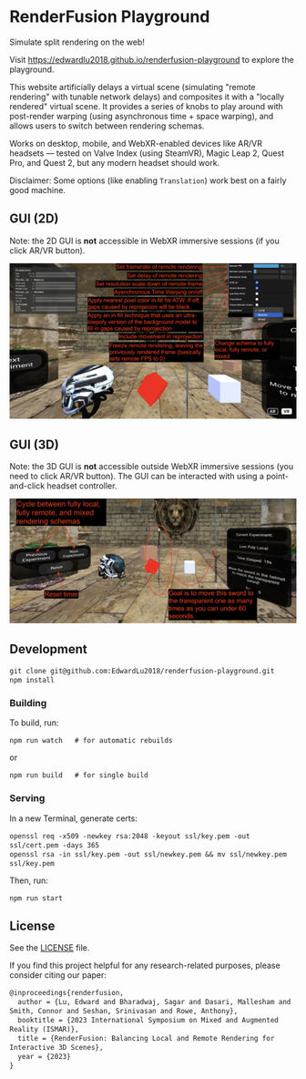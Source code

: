 # RenderFusion Playground

Simulate split rendering on the web!

Visit https://edwardlu2018.github.io/renderfusion-playground to explore the playground.

This website artificially delays a virtual scene (simulating "remote rendering" with tunable network delays) and composites it
with a "locally rendered" virtual scene. It provides a series of knobs to play around with post-render warping (using
asynchronous time + space warping), and allows users to switch between rendering schemas.

Works on desktop, mobile, and WebXR-enabled devices like AR/VR headsets — tested on Valve Index (using SteamVR), Magic Leap 2,
Quest Pro, and Quest 2, but any modern headset should work.

Disclaimer: Some options (like enabling `Translation`) work best on a fairly good machine.

## GUI (2D)
Note: the 2D GUI is __not__ accessible in WebXR immersive sessions (if you click AR/VR button).

![gui-2d](./images/gui-2d.png)

## GUI (3D)
Note: the 3D GUI is __not__ accessible outside WebXR immersive sessions (you need to click AR/VR button). The GUI can be
interacted with using a point-and-click headset controller.

![gui-2d](./images/gui-3d.png)

## Development
```
git clone git@github.com:EdwardLu2018/renderfusion-playground.git
npm install
```

### Building

To build, run:
```
npm run watch   # for automatic rebuilds
```
or
```
npm run build   # for single build
```

### Serving

In a new Terminal, generate certs:
```
openssl req -x509 -newkey rsa:2048 -keyout ssl/key.pem -out ssl/cert.pem -days 365
openssl rsa -in ssl/key.pem -out ssl/newkey.pem && mv ssl/newkey.pem ssl/key.pem
```

Then, run:
```
npm run start
```

## License
See the [LICENSE](LICENSE) file.

If you find this project helpful for any research-related purposes, please consider citing our paper:
```
@inproceedings{renderfusion,
  author = {Lu, Edward and Bharadwaj, Sagar and Dasari, Mallesham and Smith, Connor and Seshan, Srinivasan and Rowe, Anthony},
  booktitle = {2023 International Symposium on Mixed and Augmented Reality (ISMAR)},
  title = {RenderFusion: Balancing Local and Remote Rendering for Interactive 3D Scenes},
  year = {2023}
}
```
